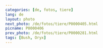 ```yaml
---
categories: [de, fotos, tiere]
lang: de
layout: photo
next_photo: /de/fotos/tiere/P0000405.html
picname: P0000406
prev_photo: /de/fotos/tiere/P0000281.html
tags: [Bush, Oryx]
---
```

